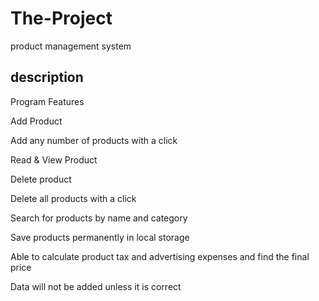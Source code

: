 # The-Project
product management system


## description

Program Features

Add Product

Add any number of products with a click

Read & View Product

Delete product

Delete all products with a click

Search for products by name and category

Save products permanently in local storage

Able to calculate product tax and advertising expenses and find the final price

 Data will not be added unless it is correct
